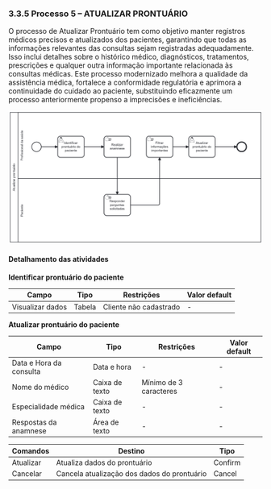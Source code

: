 ### 3.3.5 Processo 5 – ATUALIZAR PRONTUÁRIO

O processo de Atualizar Prontuário tem como objetivo manter registros médicos precisos e atualizados dos pacientes, garantindo que todas as informações relevantes das consultas sejam registradas adequadamente. Isso inclui detalhes sobre o histórico médico, diagnósticos, tratamentos, prescrições e qualquer outra informação importante relacionada às consultas médicas. Este processo modernizado melhora a qualidade da assistência médica, fortalece a conformidade regulatória e aprimora a continuidade do cuidado ao paciente, substituindo eficazmente um processo anteriormente propenso a imprecisões e ineficiências.
 
![Exemplo de um Modelo BPMN do PROCESSO 5](images/processo_5_atualizar_prontuario.png "Modelo BPMN do Processo 5.")


#### Detalhamento das atividades


**Identificar prontuário do paciente**

| **Campo**       | **Tipo**         | **Restrições** | **Valor default** |
| ---             | ---              | ---            | ---               |
| Visualizar dados | Tabela  |     Cliente não cadastrado           |         -          |


**Atualizar prontuário do paciente**

| **Campo**       | **Tipo**         | **Restrições** | **Valor default** |
| ---             | ---              | ---            | ---               |
| Data e Hora da consulta        | Data e hora          | -            |  -    |
| Nome do médico   | Caixa de texto  |      Mínimo de 3 caracteres	       |  - |
| Especialidade médica | Caixa de texto |        -        |    -               |
| Respostas da anamnese |         Área de texto         |        -        |  -  |

| **Comandos**         |  **Destino**                   | **Tipo**             |
| ---                  | ---                            | ---                  |
|       Atualizar      |  Atualiza dados do prontuário  |       Confirm        |
|       Cancelar       | Cancela atualização dos dados do prontuário |  Cancel |
